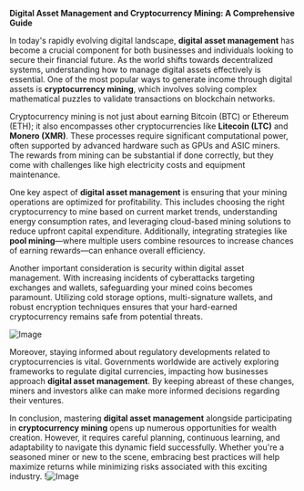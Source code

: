 **Digital Asset Management and Cryptocurrency Mining: A Comprehensive Guide**

In today's rapidly evolving digital landscape, **digital asset management** has become a crucial component for both businesses and individuals looking to secure their financial future. As the world shifts towards decentralized systems, understanding how to manage digital assets effectively is essential. One of the most popular ways to generate income through digital assets is **cryptocurrency mining**, which involves solving complex mathematical puzzles to validate transactions on blockchain networks.

Cryptocurrency mining is not just about earning Bitcoin (BTC) or Ethereum (ETH); it also encompasses other cryptocurrencies like **Litecoin (LTC)** and **Monero (XMR)**. These processes require significant computational power, often supported by advanced hardware such as GPUs and ASIC miners. The rewards from mining can be substantial if done correctly, but they come with challenges like high electricity costs and equipment maintenance.

One key aspect of **digital asset management** is ensuring that your mining operations are optimized for profitability. This includes choosing the right cryptocurrency to mine based on current market trends, understanding energy consumption rates, and leveraging cloud-based mining solutions to reduce upfront capital expenditure. Additionally, integrating strategies like **pool mining**—where multiple users combine resources to increase chances of earning rewards—can enhance overall efficiency.

Another important consideration is security within digital asset management. With increasing incidents of cyberattacks targeting exchanges and wallets, safeguarding your mined coins becomes paramount. Utilizing cold storage options, multi-signature wallets, and robust encryption techniques ensures that your hard-earned cryptocurrency remains safe from potential threats.

![Image](https://github.com/user-attachments/assets/590b50a7-4459-4e76-8a31-559aed223621)

Moreover, staying informed about regulatory developments related to cryptocurrencies is vital. Governments worldwide are actively exploring frameworks to regulate digital currencies, impacting how businesses approach **digital asset management**. By keeping abreast of these changes, miners and investors alike can make more informed decisions regarding their ventures.

In conclusion, mastering **digital asset management** alongside participating in **cryptocurrency mining** opens up numerous opportunities for wealth creation. However, it requires careful planning, continuous learning, and adaptability to navigate this dynamic field successfully. Whether you're a seasoned miner or new to the scene, embracing best practices will help maximize returns while minimizing risks associated with this exciting industry. !![Image](https://github.com/user-attachments/assets/590b50a7-4459-4e76-8a31-559aed223621)